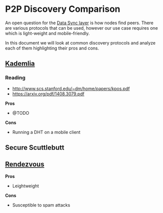 # P2P Discovery Comparison

An open question for the [Data Sync layer](README.md) is how nodes find peers. There are various protocols that can be used, however our use case requires one which is light-weight and mobile-friendly.

In this document we will look at common discovery protocols and analyze each of them highlighting their pros and cons.

## [Kademlia](https://en.wikipedia.org/wiki/Kademlia)

### Reading
 - http://www.scs.stanford.edu/~dm/home/papers/kpos.pdf
 - https://arxiv.org/pdf/1408.3079.pdf

**Pros**
 - @TODO
 
**Cons**
 - Running a DHT on a mobile client
 
## Secure Scuttlebutt

## [Rendezvous](http://github.com/libp2p/specs/pull/56)

**Pros**
 - Leightweight
 
**Cons**
 - Susceptible to spam attacks
